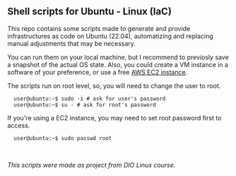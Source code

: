 ## Shell scripts for Ubuntu - Linux (IaC)

This repo contains some scripts made to generate and provide infrastructures as code on Ubuntu (22.04), automatizing and replacing manual adjustments that may be necessary.

You can run them on your local machine, but I recommend to previosly save a snapshot of the actual OS state. Also, you could create a VM instance in a software of your preference, or use a free [AWS EC2 instance](https://aws.amazon.com/pt/ec2/).

The scripts run on root level, so, you will need to change the user to root.

```shell
  user@ubuntu:~$ sudo -i # ask for user's password
  user@ubuntu:~$ su - # ask for root's password
```

If you're using a EC2 instance, you may need to set root password first to access.

```shell
  user@ubuntu:~$ sudo passwd root
```

<br>

_This scripts were made as project from DIO Linux course._
